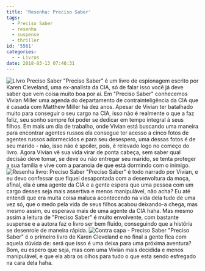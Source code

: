 ```yaml
---
title: 'Resenha: Preciso Saber'
tags:
  - Preciso Saber
  - resenha
  - suspense
  - thriller
id: '5561'
categories:
  - - Livros
date: 2018-03-13 07:48:31
---
```


![LIvro Preciso Saber](http://natalia.blog.br/wp-content/uploads/2018/03/livro-preciso-saber.jpg "LIvro Preciso Saber") "Preciso Saber" é um livro de espionagem escrito por Karen Cleveland, uma ex-analista da CIA, só de falar isso você já deve saber que vem coisa muito boa por aí. Em "Preciso Saber" conhecemos Vivian Miller uma agenda do departamento de contrainteligência da CIA que é casada com Matthew Miller há dez anos. Apesar de Vivian ter batalhado muito para conseguir o seu cargo na CIA, isso não é realmente o que a faz feliz, seu sonho sempre foi poder se dedicar em tempo integral à seus filhos. Em mais um dia de trabalho, onde Vivian está buscando uma maneira para encontrar agentes russos ela consegue ter acesso a cinco fotos de agentes russos adormecidos e para seu desespero, uma dessas fotos é de seu marido - não, isso não é spoiler, pois, é relevado logo no começo do livro. Agora Vivian vê sua vida virar de ponta cabeça, sem saber qual decisão deve tomar, se deve ou não entregar seu marido, se tenta proteger a sua família e vive com a paranoia de que está dormindo com o inimigo. ![Resenha livro: Preciso Saber](http://natalia.blog.br/wp-content/uploads/2018/03/resenha-livro-preciso-saber.jpg) "Preciso Saber" é todo narrado por Vivian, e eu devo confessar que fiquei desapontada com a desenvoltura da moça, afinal, ela é uma agente da CIA e a gente espera que uma pessoa com um cargo desses seja mais assertiva e menos manipulável, não acha? Eu até entendi que era muita coisa maluca acontecendo na vida dela tudo de uma vez só, que o medo pela vida de seus filhos acabou deixando-a chega, mas mesmo assim, eu esperava mais de uma agente da CIA haha. Mas mesmo assim a leitura de "Preciso Saber" é muito envolvente, com bastante suspense e a autora faz o livro ser bem fluido, conseguindo que a história se desenrole de maneira rápida. ![Contra capa - Preciso Saber](http://natalia.blog.br/wp-content/uploads/2018/03/contra-capa-livro-preciso-saber.jpg "Contra capa - Preciso Saber") "Preciso Saber" é o primeiro livro de Karen Cleveland e no final a gente fica com aquela dúvida de: será que isso é uma deixa para uma próxima aventura? Bom, eu espero que seja, mas com uma Vivian mais decidida e menos manipulável, e que ela abra os olhos para tudo o que esta sendo esfregado na cara dela haha.